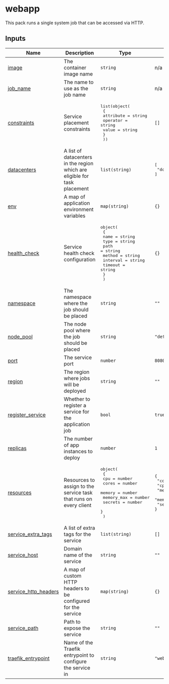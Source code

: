<!-- BEGIN_PACK_METADATA -->
# webapp

This pack runs a single system job that can be accessed via HTTP.
<!-- END_PACK_METADATA -->

<!-- BEGIN_TF_DOCS -->
## Inputs

| Name | Description | Type | Default | Required |
|------|-------------|------|---------|:--------:|
| <a name="input_image"></a> [image](#input\_image) | The container image name | `string` | n/a | yes |
| <a name="input_job_name"></a> [job\_name](#input\_job\_name) | The name to use as the job name | `string` | n/a | yes |
| <a name="input_constraints"></a> [constraints](#input\_constraints) | Service placement constraints | <pre>list(object(<br/>    {<br/>      attribute = string<br/>      operator  = string<br/>      value     = string<br/>    }<br/>  ))</pre> | `[]` | no |
| <a name="input_datacenters"></a> [datacenters](#input\_datacenters) | A list of datacenters in the region which are eligible for task placement | `list(string)` | <pre>[<br/>  "dc1"<br/>]</pre> | no |
| <a name="input_env"></a> [env](#input\_env) | A map of application environment variables | `map(string)` | `{}` | no |
| <a name="input_health_check"></a> [health\_check](#input\_health\_check) | Service health check configuration | <pre>object(<br/>    {<br/>      name     = string<br/>      type     = string<br/>      path     = string<br/>      method   = string<br/>      interval = string<br/>      timeout  = string<br/>    }<br/>  )</pre> | `{}` | no |
| <a name="input_namespace"></a> [namespace](#input\_namespace) | The namespace where the job should be placed | `string` | `""` | no |
| <a name="input_node_pool"></a> [node\_pool](#input\_node\_pool) | The node pool where the job should be placed | `string` | `"default"` | no |
| <a name="input_port"></a> [port](#input\_port) | The service port | `number` | `8080` | no |
| <a name="input_region"></a> [region](#input\_region) | The region where jobs will be deployed | `string` | `""` | no |
| <a name="input_register_service"></a> [register\_service](#input\_register\_service) | Whether to register a service for the application job | `bool` | `true` | no |
| <a name="input_replicas"></a> [replicas](#input\_replicas) | The number of app instances to deploy | `number` | `1` | no |
| <a name="input_resources"></a> [resources](#input\_resources) | Resources to assign to the service task that runs on every client | <pre>object(<br/>    {<br/>      cpu        = number<br/>      cores      = number<br/>      memory     = number<br/>      memory_max = number<br/>      secrets    = number<br/>    }<br/>  )</pre> | <pre>{<br/>  "cores": null,<br/>  "cpu": 100,<br/>  "memory": 128,<br/>  "memory_max": null,<br/>  "secrets": null<br/>}</pre> | no |
| <a name="input_service_extra_tags"></a> [service\_extra\_tags](#input\_service\_extra\_tags) | A list of extra tags for the service | `list(string)` | `[]` | no |
| <a name="input_service_host"></a> [service\_host](#input\_service\_host) | Domain name of the service | `string` | `""` | no |
| <a name="input_service_http_headers"></a> [service\_http\_headers](#input\_service\_http\_headers) | A map of custom HTTP headers to be configured for the service | `map(string)` | `{}` | no |
| <a name="input_service_path"></a> [service\_path](#input\_service\_path) | Path to expose the service | `string` | `""` | no |
| <a name="input_traefik_entrypoint"></a> [traefik\_entrypoint](#input\_traefik\_entrypoint) | Name of the Traefik entrypoint to configure the service in | `string` | `"web"` | no |
<!-- END_TF_DOCS -->
